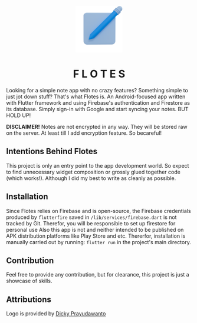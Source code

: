 <p align="center">
  <img width="25%" src="assets/images/logo_flotes_512.png" alt="Flotes Logo" />
</p>
<h1 align="center">F L O T E S</h1>

Looking for a simple note app with no crazy features? Something simple to just jot down stuff? That's what Flotes is. An Android-focused app written with Flutter framework and using Firebase's authentication and Firestore as its database. Simply sign-in with Google and start syncing your notes. BUT HOLD UP!

**DISCLAIMER!** Notes are not encrypted in any way. They will be stored raw on the server. At least till I add encryption feature. So becareful!

## Intentions Behind Flotes
This project is only an entry point to the app development world. So expect to find unnecessary widget composition or grossly glued together code (which works!). Although I did my best to write as cleanly as possible.

## Installation
Since Flotes relies on Firebase and is open-source, the Firebase credentials produced by `flutterfire` saved in `/lib/services/firebase.dart` is not tracked by Git. Therefor, you will be responsible to set up firestore for personal use Also this app is not and neither intended to be published on APK distribution platforms like Play Store and etc. Thererfor, installation is manually carried out by running: `flutter run` in the project's main directory.

## Contribution
Feel free to provide any contribution, but for clearance, this project is just a showcase of skills.

## Attributions
Logo is provided by [Dicky Prayudawanto](https://iconscout.com/contributors/dickpra)